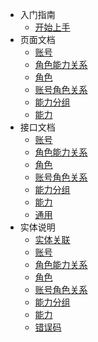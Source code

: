 - 入门指南
  - [开始上手](intro.md)
- 页面文档
  - [账号](page/account.md)
  - [角色能力关系](page/role_ability.md)
  - [角色](page/role.md)
  - [账号角色关系](page/account_role.md)
  - [能力分组](page/ability_group.md)
  - [能力](page/ability.md)
- 接口文档
  - [账号](api/account.md)
  - [角色能力关系](api/role_ability.md)
  - [角色](api/role.md)
  - [账号角色关系](api/account_role.md)
  - [能力分组](api/ability_group.md)
  - [能力](api/ability.md)
  - [通用](api/index.md)
- 实体说明
  - [实体关联](entity/relationship.md)
  - [账号](entity/account.md)
  - [角色能力关系](entity/role_ability.md)
  - [角色](entity/role.md)
  - [账号角色关系](entity/account_role.md)
  - [能力分组](entity/ability_group.md)
  - [能力](entity/ability.md)
  - [错误码](error_code.md)
